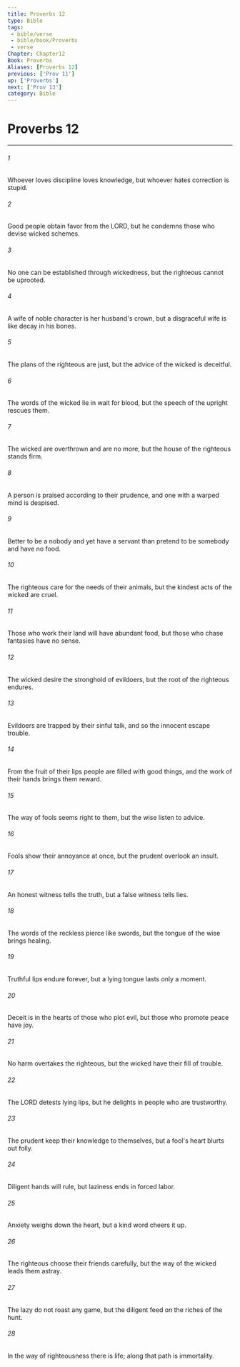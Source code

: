 ```yaml
---
title: Proverbs 12
type: Bible
tags:
 - bible/verse
 - bible/book/Proverbs
 - verse
Chapter: Chapter12
Book: Proverbs
Aliases: [Proverbs 12]
previous: ['Prov 11']
up: ['Proverbs']
next: ['Prov 13']
category: Bible
---
```

# Proverbs 12

***


###### 1 
Whoever loves discipline loves knowledge, but whoever hates correction is stupid. 

###### 2 
Good people obtain favor from the LORD, but he condemns those who devise wicked schemes. 

###### 3 
No one can be established through wickedness, but the righteous cannot be uprooted. 

###### 4 
A wife of noble character is her husband's crown, but a disgraceful wife is like decay in his bones. 

###### 5 
The plans of the righteous are just, but the advice of the wicked is deceitful. 

###### 6 
The words of the wicked lie in wait for blood, but the speech of the upright rescues them. 

###### 7 
The wicked are overthrown and are no more, but the house of the righteous stands firm. 

###### 8 
A person is praised according to their prudence, and one with a warped mind is despised. 

###### 9 
Better to be a nobody and yet have a servant than pretend to be somebody and have no food. 

###### 10 
The righteous care for the needs of their animals, but the kindest acts of the wicked are cruel. 

###### 11 
Those who work their land will have abundant food, but those who chase fantasies have no sense. 

###### 12 
The wicked desire the stronghold of evildoers, but the root of the righteous endures. 

###### 13 
Evildoers are trapped by their sinful talk, and so the innocent escape trouble. 

###### 14 
From the fruit of their lips people are filled with good things, and the work of their hands brings them reward. 

###### 15 
The way of fools seems right to them, but the wise listen to advice. 

###### 16 
Fools show their annoyance at once, but the prudent overlook an insult. 

###### 17 
An honest witness tells the truth, but a false witness tells lies. 

###### 18 
The words of the reckless pierce like swords, but the tongue of the wise brings healing. 

###### 19 
Truthful lips endure forever, but a lying tongue lasts only a moment. 

###### 20 
Deceit is in the hearts of those who plot evil, but those who promote peace have joy. 

###### 21 
No harm overtakes the righteous, but the wicked have their fill of trouble. 

###### 22 
The LORD detests lying lips, but he delights in people who are trustworthy. 

###### 23 
The prudent keep their knowledge to themselves, but a fool's heart blurts out folly. 

###### 24 
Diligent hands will rule, but laziness ends in forced labor. 

###### 25 
Anxiety weighs down the heart, but a kind word cheers it up. 

###### 26 
The righteous choose their friends carefully, but the way of the wicked leads them astray. 

###### 27 
The lazy do not roast any game, but the diligent feed on the riches of the hunt. 

###### 28 
In the way of righteousness there is life; along that path is immortality. 
